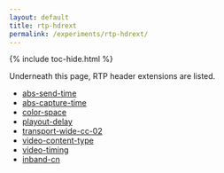 ```yaml
---
layout: default
title: rtp-hdrext
permalink: /experiments/rtp-hdrext/
---
```



{% include toc-hide.html %}


Underneath this page, RTP header extensions are listed.

  * [abs-send-time](abs-send-time)
  * [abs-capture-time](abs-capture-time)
  * [color-space](color-space)
  * [playout-delay](playout-delay)
  * [transport-wide-cc-02](transport-wide-cc-02)
  * [video-content-type](video-content-type)
  * [video-timing](video-timing)
  * [inband-cn](inband-cn)
